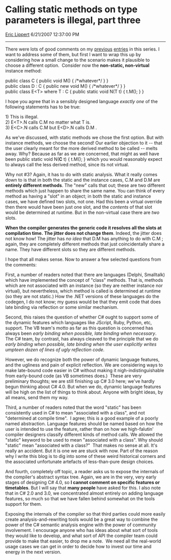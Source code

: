 <div id="page">

# Calling static methods on type parameters is illegal, part three

[Eric Lippert](https://social.msdn.microsoft.com/profile/Eric%20Lippert) 6/21/2007 12:37:00 PM

-----

<div id="content">

<div class="mine">

There were lots of good comments on my [previous](http://blogs.msdn.com/ericlippert/archive/2007/06/14/calling-static-methods-on-type-parameters-is-illegal-part-one.aspx) [entries](http://blogs.msdn.com/ericlippert/archive/2007/06/18/calling-static-methods-on-type-parameters-is-illegal-part-two.aspx) in this series. I want to address some of them, but first I want to wrap this up by considering how a small change to the scenario makes it plausible to choose a different option.  Consider now the **non-static, non-virtual** instance method:

<span class="code"> </span>

public class C { public void M() { /\*whatever\*/ } }  
public class D : C { public new void M() { /\*whatever\*/ } }  
public class E\<T\> where T : C { public static void N(T t) { t.M(); } }

I hope you agree that in a sensibly designed language *exactly one* of the following statements has to be true:

1\) This is illegal.  
2\) <span class="code">E\<T\>.N</span> calls <span class="code">C.M</span> no matter what <span class="code">T</span> is.  
3\) <span class="code">E\<C\>.N</span> calls <span class="code">C.M</span> but <span class="code">E\<D\>.N</span> calls <span class="code">D.M</span> .

As we've discussed, with static methods we chose the first option. But with instance methods, we choose the second\! Our earlier objection to it -- that the user clearly meant for the more derived method to be called -- melts away. Why? Because as far as we are concerned, that might as well have been <span class="code">public static void N(**C** t) { t.M(); }</span> which you would reasonably expect to always call the less derived method, since its not virtual.

Why not \#3? Again, it has to do with static analysis. What it really comes down to is that in both the static and the instance cases, <span class="code">C.M</span> and <span class="code">D.M</span> are **entirely different methods**. The "new" calls that out; these are two different methods which just happen to share the same name. You can think of every method as having a "slot" in an object; in both the static and instance cases, we have defined two slots, not one. Had this been a virtual override then there would have been just one slot, and the *contents* of that slot would be determined at runtime. But in the non-virtual case there are *two* slots.

**When the compiler generates the generic code it resolves all the slots at compilation time.** **The jitter does not change them**. Indeed, the jitter does not know how\! The jitter has *no idea* that <span class="code">D.M</span> has anything to do with <span class="code">C.M</span> ; again, they are completely different methods that just coincidentally share a name. They have different slots so they are different methods.

I hope that all makes sense. Now to answer a few selected questions from the comments:

First, a number of readers noted that there are languages (Delphi, Smalltalk) which have implemented the concept of "class" methods. That is, methods which are not associated with an instance (so they are neither instance nor virtual), but nevertheless, which method is called is determined at runtime (so they are not static.) How the .NET versions of these languages do the codegen, I do not know; my guess would be that they emit code that does late binding via reflection or some similar mechanism.

Second, this raises the question of whether C\# ought to support some of the dynamic features which languages like JScript, Ruby, Python, etc, support. The VB team's motto as far as this question is concerned has always been *early binding when possible, late binding when necessary*.  The C\# team, by contrast, has always cleaved to the principle that we do *early binding when possible, late binding when the user explicitly writes umpteen dozen of lines of ugly reflection code.*

However, we do recognize both the power of dynamic language features, and the ugliness and pain of explicit reflection. We are considering ways to make late-bound code easier in C\# without making it nigh-indistinguishable from early-bound code (as VB sometimes does.)  These are very preliminary thoughts; we are still finishing up C\# 3.0 here; we've hardly begun thinking about C\# 4.0. But when we do, dynamic language features will be high on the list of things to think about. Anyone with bright ideas, by all means, send them my way.

Third, a number of readers noted that the word "static" has been consistently used in C\# to mean "associated with a class", and not "determined at compile time".  I agree; this is a good example of a poorly named abstraction. Language features should be named based on how the user is intended to use the feature, rather than on how we high-falutin' compiler designers classify different kinds of method calls. We allowed the "static" keyword to be used to mean "associated with a class". Why should "static" mean "associated with a class?"  That makes no sense at all. It's really an accident. But it is one we are stuck with now. Part of the reason why I write this blog is to dig into some of these weird historical corners and the associated unfortunate artefacts of less-than-pure design choices.

And fourth, completely off topic, a reader asks us to expose the internals of the compiler's abstract syntax tree. Again, we are in the very, very early stages of designing C\# 4.0, so **I cannot comment on specific features or timetables**. But I will say that **many people** have asked for this. I also note that in C\# 2.0 and 3.0, we concentrated almost entirely on adding language features, so much so that we have fallen behind somewhat on the tools support for them.

Exposing the internals of the compiler so that third parties could more easily create analysis-and-rewriting tools would be a great way to combine the power of the C\# semantic analysis engine with the power of community involvement. I encourage anyone who has ideas about what sort of tools they would like to develop, and what sort of API the compiler team could provide to make that easier, to drop me a note.  We need all the real-world usage cases we can get in order to decide how to invest our time and energy in the next version.

</div>

</div>

</div>

